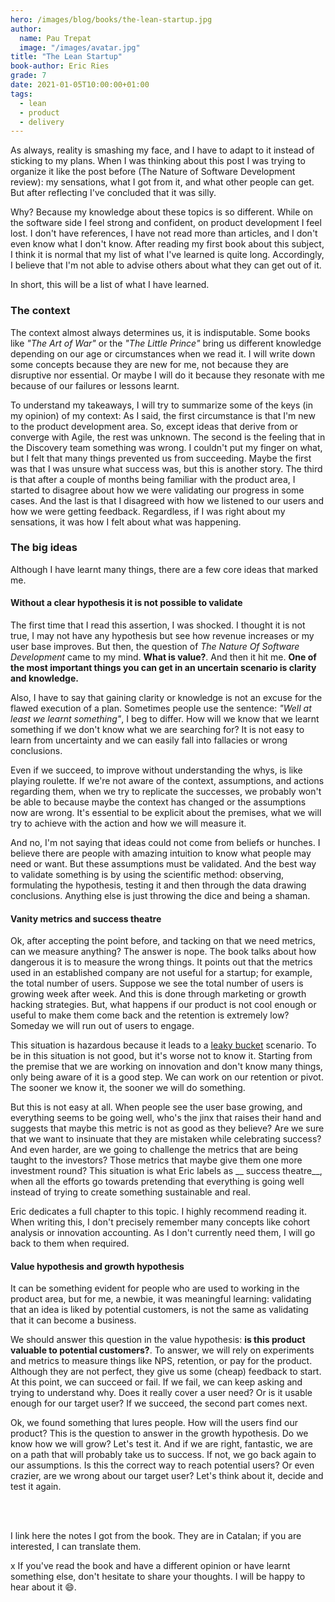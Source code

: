 ```yaml
---
hero: /images/blog/books/the-lean-startup.jpg
author:
  name: Pau Trepat
  image: "/images/avatar.jpg"
title: "The Lean Startup"
book-author: Eric Ries
grade: 7
date: 2021-01-05T10:00:00+01:00
tags: 
  - lean
  - product
  - delivery
---
```


As always, reality is smashing my face, and I have to adapt to it instead of sticking to my plans. When I was thinking about this post I was trying to organize it like the post before (The Nature of Software Development review): my sensations, what I got from it, and what other people can get. But after reflecting I've concluded that it was silly.

Why? Because my knowledge about these topics is so different. While on the software side I feel strong and confident, on product development I feel lost. I don't have references, I have not read more than articles, and I don't even know what I don't know. After reading my first book about this subject, I think it is normal that my list of what I've learned is quite long. Accordingly, I believe that I'm not able to advise others about what they can get out of it.

In short, this will be a list of what I have learned.

### The context
The context almost always determines us, it is indisputable. Some books like _"The Art of War"_ or the _"The Little Prince"_ bring us different knowledge depending on our age or circumstances when we read it.
I will write down some concepts because they are new for me, not because they are disruptive nor essential. Or maybe I will do it because they resonate with me because of our failures or lessons learnt.

To understand my takeaways, I will try to summarize some of the keys (in my opinion) of my context:
As I said, the first circumstance is that I'm new to the product development area. So, except ideas that derive from or converge with Agile, the rest was unknown.
The second is the feeling that in the Discovery team something was wrong. I couldn't put my finger on what, but I felt that many things prevented us from succeeding. Maybe the first was that I was unsure what success was, but this is another story.
The third is that after a couple of months being familiar with the product area, I started to disagree about how we were validating our progress in some cases.
And the last is that I disagreed with how we listened to our users and how we were getting feedback.
Regardless, if I was right about my sensations, it was how I felt about what was happening.

### The big ideas
Although I have learnt many things, there are a few core ideas that marked me. 

#### Without a clear hypothesis it is not possible to validate

The first time that I read this assertion, I was shocked. I thought it is not true, I may not have any hypothesis but see how revenue increases or my user base improves. But then, the question of _The Nature Of Software Development_ came to my mind. **What is value?**. And then it hit me. **One of the most important things you can get in an uncertain scenario is clarity and knowledge.**

Also, I have to say that gaining clarity or knowledge is not an excuse for the flawed execution of a plan. Sometimes people use the sentence: _"Well at least we learnt something"_, I beg to differ. How will we know that we learnt something if we don't know what we are searching for? It is not easy to learn from uncertainty and we can easily fall into fallacies or wrong conclusions. 

Even if we succeed, to improve without understanding the whys, is like playing roulette. If we're not aware of the context, assumptions, and actions regarding them, when we try to replicate the successes, we probably won't be able to because maybe the context has changed or the assumptions now are wrong. It's essential to be explicit about the premises, what we will try to achieve with the action and how we will measure it.

And no, I'm not saying that ideas could not come from beliefs or hunches. I believe there are people with amazing intuition to know what people may need or want. But these assumptions must be validated. And the best way to validate something is by using the scientific method: observing, formulating the hypothesis, testing it and then through the data drawing conclusions. Anything else is just throwing the dice and being a shaman.


#### Vanity metrics and success theatre

Ok, after accepting the point before, and tacking on that we need metrics, can we measure anything? The answer is nope. 
The book talks about how dangerous it is to measure the wrong things. It points out that the metrics used in an established company are not useful for a startup; for example, the total number of users. Suppose we see the total number of users is growing week after week. And this is done through marketing or growth hacking strategies. But, what happens if our product is not cool enough or useful to make them come back and the retention is extremely low? Someday we will run out of users to engage. 

This situation is hazardous because it leads to a [leaky bucket](https://medium.com/sequoia-capital/sustainable-product-growth-541fa786df01) scenario. To be in this situation is not good, but it's worse not to know it. Starting from the premise that we are working on innovation and don't know many things, only being aware of it is a good step. We can work on our retention or pivot. The sooner we know it, the sooner we will do something.

But this is not easy at all. When people see the user base growing, and everything seems to be going well, who's the jinx that raises their hand and suggests that maybe this metric is not as good as they believe? Are we sure that we want to insinuate that they are mistaken while celebrating success? And even harder, are we going to challenge the metrics that are being taught to the investors? Those metrics that maybe give them one more investment round? This situation is what Eric labels as __ success theatre__, when all the efforts go towards pretending that everything is going well instead of trying to create something sustainable and real.

Eric dedicates a full chapter to this topic. I highly recommend reading it. When writing this, I don't precisely remember many concepts like cohort analysis or innovation accounting. As I don't currently need them, I will go back to them when required.

#### Value hypothesis and growth hypothesis

It can be something evident for people who are used to working in the product area, but for me, a newbie, it was meaningful learning: validating that an idea is liked by potential customers, is not the same as validating that it can become a business. 

We should answer this question in the value hypothesis: __is this product valuable to potential customers?__. To answer, we will rely on experiments and metrics to measure things like NPS, retention, or pay for the product. Although they are not perfect, they give us some (cheap) feedback to start. At this point, we can succeed or fail. If we fail, we can keep asking and trying to understand why. Does it really cover a user need? Or is it usable enough for our target user? If we succeed, the second part comes next.

Ok, we found something that lures people. How will the users find our product? This is the question to answer in the growth hypothesis. Do we know how we will grow? Let's test it. And if we are right, fantastic, we are on a path  that will probably take us to success. If not, we go back again to our assumptions. Is this the correct way to reach potential users? Or even crazier, are we wrong about our target user? Let's think about it, decide and test it again.


<br><br>

I link here the notes I got from the book. They are in Catalan; if you are interested, I can translate them.

x
If you've read the book and have a different opinion or have learnt something else, don't hesitate to share your thoughts. I will be happy to hear about it 😄.



